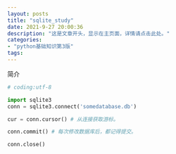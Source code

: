 ```yaml
---
layout: posts
title: "sqlite_study"
date: 2021-9-27 20:00:36
description: "这是文章开头，显示在主页面，详情请点击此处。"
categories: 
- "python基础知识第3版"
tags:
---
```


简介 <!--more-->

```python
# coding:utf-8

import sqlite3
conn = sqlite3.connect('somedatabase.db')

cur = conn.cursor() # 从连接获取游标。

conn.commit() # 每次修改数据库后，都记得提交。

conn.close()


```

